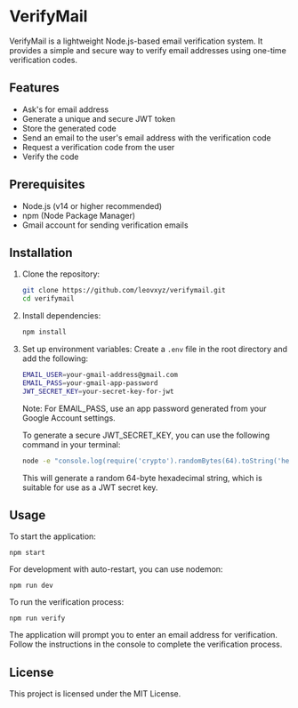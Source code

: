 # VerifyMail

VerifyMail is a lightweight Node.js-based email verification system. It provides a simple and secure way to verify email addresses using one-time verification codes.

## Features

- Ask's for email address
- Generate a unique and secure JWT token
- Store the generated code
- Send an email to the user's email address with the verification code
- Request a verification code from the user
- Verify the code

## Prerequisites

- Node.js (v14 or higher recommended)
- npm (Node Package Manager)
- Gmail account for sending verification emails

## Installation

1. Clone the repository:
   ```bash
   git clone https://github.com/leovxyz/verifymail.git
   cd verifymail
   ```

2. Install dependencies:
   ```bash
   npm install
   ```

3. Set up environment variables:
   Create a `.env` file in the root directory and add the following:
   ```bash
   EMAIL_USER=your-gmail-address@gmail.com
   EMAIL_PASS=your-gmail-app-password
   JWT_SECRET_KEY=your-secret-key-for-jwt
   ```

   Note: For EMAIL_PASS, use an app password generated from your Google Account settings.

   To generate a secure JWT_SECRET_KEY, you can use the following command in your terminal:

   ```bash
   node -e "console.log(require('crypto').randomBytes(64).toString('hex'))"
   ```

   This will generate a random 64-byte hexadecimal string, which is suitable for use as a JWT secret key.

## Usage

To start the application:

```
npm start
```

For development with auto-restart, you can use nodemon:

```
npm run dev
```

To run the verification process:

```
npm run verify
```

The application will prompt you to enter an email address for verification. Follow the instructions in the console to complete the verification process.

## License

This project is licensed under the MIT License.
